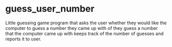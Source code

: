 # guess_user_number
Little guessing game program that asks the user whether they would
like the computer to guess a number they came up with
of they guess a number that the computer came up with
keeps track of the number of guesses and reports it to user. 
